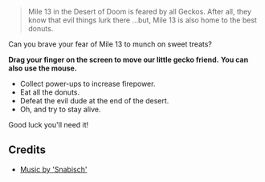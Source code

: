 > Mile 13 in the Desert of Doom is feared by all Geckos.
> After all, they know that evil things lurk there
> ...but, Mile 13 is also home to the best donuts.

Can you brave your fear of Mile 13 to munch on sweet treats?

**Drag your finger on the screen to move our little gecko friend.** 
**You can also use the mouse.**

- Collect power-ups to increase firepower.
- Eat all the donuts.
- Defeat the evil dude at the end of the desert.
- Oh, and try to stay alive.

Good luck you'll need it!

## Credits

- [Music by 'Snabisch'](//snabisch.itch.io/free-music-sequences-for-pico-8)


